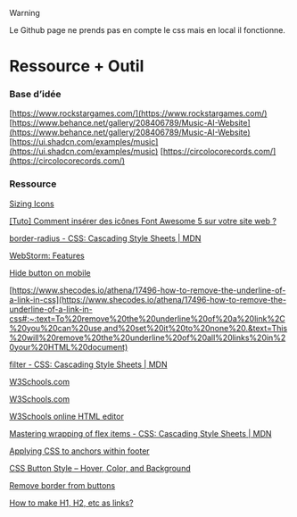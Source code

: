 > [!WARNING]  
> Le Github page ne prends pas en compte le css mais en local il fonctionne.


# Ressource + Outil

### Base d’idée

[https://www.rockstargames.com/](https://www.rockstargames.com/)
[https://www.behance.net/gallery/208406789/Music-AI-Website](https://www.behance.net/gallery/208406789/Music-AI-Website)
[https://ui.shadcn.com/examples/music](https://ui.shadcn.com/examples/music)
[https://circolocorecords.com/](https://circolocorecords.com/)

### Ressource

[Sizing Icons](https://docs.fontawesome.com/web/style/size)

[[Tuto] Comment insérer des icônes Font Awesome 5 sur votre site web ?](https://www.youtube.com/watch?v=g9SvlLeL4cM)

[border-radius - CSS: Cascading Style Sheets | MDN](https://developer.mozilla.org/en-US/docs/Web/CSS/border-radius)

[WebStorm: Features](https://www.jetbrains.com/webstorm/features/)

[Hide button on mobile](https://stackoverflow.com/questions/32286089/hide-button-on-mobile)

[https://www.shecodes.io/athena/17496-how-to-remove-the-underline-of-a-link-in-css](https://www.shecodes.io/athena/17496-how-to-remove-the-underline-of-a-link-in-css#:~:text=To%20remove%20the%20underline%20of%20a%20link%2C%20you%20can%20use,and%20set%20it%20to%20none%20.&text=This%20will%20remove%20the%20underline%20of%20all%20links%20in%20your%20HTML%20document)

[filter - CSS: Cascading Style Sheets | MDN](https://developer.mozilla.org/en-US/docs/Web/CSS/filter)

[W3Schools.com](https://www.w3schools.com/tags/tag_footer.asp)

[W3Schools.com](https://www.w3schools.com/howto/howto_css_fixed_footer.asp)

[W3Schools online HTML editor](https://www.w3schools.com/howto/tryit.asp?filename=tryhow_css_fixed_footer)

[Mastering wrapping of flex items - CSS: Cascading Style Sheets | MDN](https://developer.mozilla.org/en-US/docs/Web/CSS/CSS_flexible_box_layout/Mastering_wrapping_of_flex_items)

[Applying CSS to anchors within footer](https://stackoverflow.com/questions/61284051/applying-css-to-anchors-within-footer)

[CSS Button Style – Hover, Color, and Background](https://www.freecodecamp.org/news/css-button-style-hover-color-and-background/)

[Remove border from buttons](https://stackoverflow.com/questions/11497094/remove-border-from-buttons)

[How to make H1, H2, etc as links?](https://www.sitepoint.com/community/t/how-to-make-h1-h2-etc-as-links/3004)
